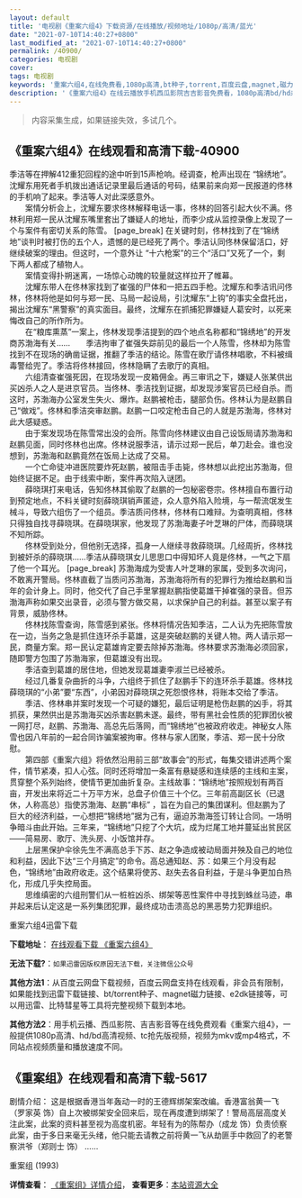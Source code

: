 ```yaml
---
layout: default
title: '电视剧《重案六组4》下载资源/在线播放/视频地址/1080p/高清/蓝光'
date: "2021-07-10T14:40:27+0800"
last_modified_at: "2021-07-10T14:40:27+0800"
permalink: /40900/
categories: 电视剧
cover:
tags: 电视剧
keywords: '重案六组4,在线免费看,1080p高清,bt种子,torrent,百度云盘,magnet,磁力链,迅雷下载资源'
description: '《重案六组4》在线云播放手机西瓜影院吉吉影音免费看，1080p高清bd/hd未删减完整版和tc抢先枪版，mkv/mp4格式，附带bt/torrent种子、magnet/磁力链、百度云盘、网盘资源迅雷下载链接'
---
```


>内容采集生成，如果链接失效，多试几个。


## 《重案六组4》在线观看和高清下载-40900

季洁等在押解412重犯回程的途中听到15声枪响。经调查，枪声出现在 “锦绣地&rdquo;。沈耀东用死者手机拨出通话记录里最后通话的号码，结果前来向郑一民报道的佟林的手机响了起来。季洁等人对此深感意外。<br />　　案情分析会上，沈耀东要求佟林解释电话一事，佟林的回答引起大伙不满。佟林利用郑一民从沈耀东嘴里套出了嫌疑人的地址，而李少成从监控录像上发现了一个与案件有密切关系的陈雪。 [page_break] 在关键时刻，佟林找到了在“锦绣地&rdquo;谈判时被打伤的五个人，遗憾的是已经死了两个。季洁认同佟林保留活口，好继续破案的理由。但这时，一个意外让 “十六枪案”的三个&ldquo;活口”又死了一个，剩下两人都成了植物人。<br />　　案情变得扑朔迷离，一场惊心动魄的较量就这样拉开了帷幕。<br />　　沈耀东带人在佟林家找到了崔强的尸体和一把五四手枪。沈耀东和季洁讯问佟林，佟林将他是如何与郑一民、马局一起设局，引沈耀东&ldquo;上钩”的事实全盘托出，揭出沈耀东&ldquo;黑警察&rdquo;的真实面目。最终，沈耀东在抓捕犯罪嫌疑人葛安时，以死来悔改自己的所作所为。<br />　　在&ldquo;粮库熏蒸”一案上，佟林发现季洁提到的四个地点名称都和“锦绣地&rdquo;的开发商苏渤海有关&hellip;…　　季洁拘审了崔强失踪前见的最后一个人陈雪，佟林却为陈雪找到不在现场的确凿证据，推翻了季洁的结论。陈雪在歌厅请佟林唱歌，不料被缉毒警给兜了。季洁将佟林接回，佟林隐瞒了去歌厅的真相。<br />　　六组清查崔强死因，在现场发现一皮箱佣金。再三审讯之下，嫌疑人张某供出买凶杀人之人是进京官员。当佟林、季洁找到证据，却发现涉案官员已经自杀。而这时，苏渤海办公室发生失火、爆炸。赵鹏被枪击，腿部负伤。佟林认为是赵鹏自己“做戏”。佟林和季洁突审赵鹏。赵鹏一口咬定枪击自己的人就是苏渤海，佟林对此大感疑惑。<br />　　由于案发现场在陈雪常出没的会所。陈雪向佟林建议由自己设饭局请苏渤海和赵鹏见面，同时佟林也出席。佟林说服季洁，请示过郑一民后，单刀赴会。谁也没想到，苏渤海和赵鹏竟然在饭局上达成了交易。<br />　　一个亡命徒冲进医院要炸死赵鹏，被阻击手击毙，佟林想以此挖出苏渤海，但始终证据不足。由于线索中断，案件再次陷入谜团。<br />　　薛晓琪打来电话，告知佟林其偷取了赵鹏的一包秘密卷宗。佟林擅自布置行动到预定地点，不料关键时刻薛晓琪销声匿迹，众人意外陷入险境，与一帮流氓发生械斗，导致六组伤了一个组员。季洁质问佟林，佟林有口难辩。为查明真相，佟林只得独自找寻薛晓琪。在薛晓琪家，他发现了苏渤海妻子叶芝琳的尸体，而薛晓琪不知所踪。<br />　　佟林受到处分，但他别无选择，孤身一人继续寻救薛晓琪。几经周折，佟林找到被奸杀的薛晓琪……季洁从薛晓琪女儿思思口中得知坏人竟是佟林，一气之下扇了他一个耳光。 [page_break] 苏渤海成为受害人叶芝琳的家属，受到多次询问，不敢离开警局。佟林直截了当质问苏渤海，苏渤海将所有的犯罪行为推给赵鹏和当年的会计身上。同时，他交代了自己手里掌握赵鹏指使葛雄干掉崔强的录音。但苏渤海声称如果交出录音，必须与警方做交易，以求保护自己的利益。甚至以案子有背景，威胁佟林。<br />　　佟林找陈雪查询，陈雪感到紧张。佟林将情况告知季洁，二人认为先把陈雪放在一边，当务之急是抓住连环杀手葛雄，这是突破赵鹏的关键人物。两人请示郑一民，商量方案。郑一民认定葛雄肯定要去除掉苏渤海。佟林要求苏渤海必须回家，随即警方包围了苏渤海家，但葛雄没有出现。<br />　　季洁查到葛雄的居住地，但她发现葛雄妻李淑兰已经被杀。<br />　　经过几番复杂曲折的斗争，六组终于抓住了赵鹏手下的连环杀手葛雄。佟林找薛晓琪的“小弟”要&ldquo;东西”，小弟因对薛晓琪之死怨恨佟林，将账本交给了季洁。 　　季洁、佟林串并案时发现一个可疑的嫌犯，最后证明是枪伤赵鹏的凶手，将其抓获，果然供出是苏渤海买凶杀害赵鹏未遂。最终，带有黑社会性质的犯罪团伙被一网打尽，赵鹏、苏渤海、高总先后落网，而&ldquo;锦绣地&rdquo;也被政府收走。神秘女人陈雪也因八年前的一起合同诈骗案被拘审。佟林与家人团聚，季洁、郑一民十分欣慰。<br />　　第四部《重案六组》将依然沿用前三部&ldquo;故事会&rdquo;的形式，每集交错讲述两个案件，情节紧凑，扣人心弦。同时还将增加一条富有悬疑感和连续感的主线和主案，贯穿整个系列始终，使情节更加曲折复杂。主线故事：“锦绣地&rdquo;按照规划有两百亩，开发出来将近二十万平方米，总盘子价值三十个亿。三年前高副区长（已退休，人称高总）指使苏渤海、赵鹏&ldquo;串标” ，旨在为自己的集团谋利。但赵鹏为了巨大的经济利益，一心想把&ldquo;锦绣地&rdquo;据为己有，逼迫苏渤海签订转让合同。一场明争暗斗由此开始。三年来，&ldquo;锦绣地&rdquo;只挖了个大坑，成为烂尾工地并蔓延出贫民区——简易房、歌厅、洗头房、小饭馆并存。<br />　　上层黑保护伞徐先生不满高总手下苏、赵之争造成被动局面并殃及自己的地位和利益，因此下达&ldquo;三个月搞定&rdquo;的命令。高总通知赵、苏：如果三个月没有起色，&ldquo;锦绣地&rdquo;由政府收走。这个结果将使苏、赵失去各自利益，于是斗争更加白热化，形成几乎失控局面。<br />　　思维缜密的六组刑警们从一桩桩凶杀、绑架等恶性案件中寻找到蛛丝马迹，串并起来后认定这是一系列集团犯罪，最终成功击溃高总的黑恶势力犯罪组织。


重案六组4迅雷下载

**下载地址**： [在线观看下载 《重案六组4》](https://www.993dy.com//vod-detail-id-11428.html) 


**无法下载?**：`如果迅雷因版权原因无法下载，关注微信公众号 `

**其他方法1**：从百度云网盘下载视频，百度云网盘支持在线观看，非会员有限制，如果能找到迅雷下载链接、bt/torrent种子、magnet磁力链接、e2dk链接等，可以用迅雷、比特彗星等工具将完整视频下载到本地。

**其他方法2**：用手机云播、西瓜影院、吉吉影音等在线免费观看《重案六组4》，一般提供1080p高清、hd/bd高清视频、tc抢先版视频，视频为mkv或mp4格式，不同站点视频质量和播放速度不同。


## 《重案组》在线观看和高清下载-5617

剧情介绍： 这是根据香港当年轰动一时的王德辉绑架案改编。香港富翁黄一飞（罗家英 饰）自上次被绑架安全回来后，现在再度遭到绑架了！警局高层高度关注此案，此案的资料甚至视为高度机密。年轻有为的陈帮办（成龙 饰）负责侦察此案，由于多日来毫无头绪，他只能去请教之前将黄一飞从劫匪手中救回了的老警察洪爷（郑则士 饰） ……


重案组 (1993)

**详情查看**： [《重案组》详情介绍](/movie/5617/)， **查看更多**：[本站资源大全](/movie/t/all/)

